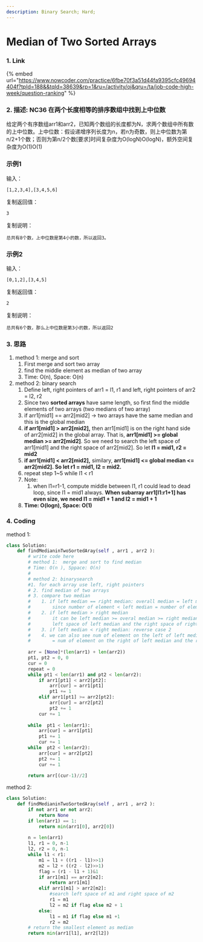 ```yaml
---
description: Binary Search; Hard;
---
```


# Median of Two Sorted Arrays

### 1. Link

{% embed url="https://www.nowcoder.com/practice/6fbe70f3a51d44fa9395cfc49694404f?tpId=188&&tqId=38639&rp=1&ru=/activity/oj&qru=/ta/job-code-high-week/question-ranking" %}

### 2. 描述: NC36 在两个长度相等的排序数组中找到上中位数

给定两个有序数组arr1和arr2，已知两个数组的长度都为N，求两个数组中所有数的上中位数。上中位数：假设递增序列长度为n，若n为奇数，则上中位数为第n/2+1个数；否则为第n/2个数\[要求\]时间复杂度为O\(logN\)O\(logN\)，额外空间复杂度为O\(1\)O\(1\)

### 示例1

输入：

```text
[1,2,3,4],[3,4,5,6]
```

复制返回值：

```text
3
```

复制说明：

```text
总共有8个数，上中位数是第4小的数，所以返回3。 
```

### 示例2

输入：

```text
[0,1,2],[3,4,5]
```

复制返回值：

```text
2
```

复制说明：

```text
总共有6个数，那么上中位数是第3小的数，所以返回2 
```



### 3. 思路

1. method 1:  merge and sort
   1.  First merge and sort two array
   2. find the middle element as median of two array
   3. Time: O\(n\), Space: O\(n\)
2. method 2:   binary search
   1.  Define left, right pointers of arr1 = l1, r1 and  left, right pointers of arr2 = l2, r2
   2.  Since two **sorted arrays** have same length, so first find the middle elements of two arrays \(two medians of two array\)
   3. if arr1\[mid1\] == arr2\[mid2\]  -&gt;  two arrays have the same median and this is the global median 
   4. **if  arr1\[mid1\]  &gt; arr2\[mid2\],** then arr1\[mid1\] is on the right hand side of arr2\[mid2\]  in the global array.   That is,  **arr1\[mid1\]  &gt;= global median &gt;= arr2\[mid2\]**.    So we need to search the left space of arr1\[mid1\]  and  the right space of arr2\[mid2\].  So let  **l1 = mid1,  r2 = mid2**
   5. **if arr1\[mid1\] &lt;  arr2\[mid2\],**  similary,  **arr1\[mid1\] &lt;= global median &lt;= arr2\[mid2\].  So let  r1 = mid1, l2 = mid2.**
   6. repeat step 1~5  while l1 &lt; r1
   7. Note:  
      1. when l1=r1-1,  compute middle between  l1, r1 could lead to  dead loop, since  l1 = mid1 always. **When  subarray arr1\[l1:r1+1\] has even size, we need l1 = mid1 + 1  and l2 = mid1 + 1**
   8. **Time: O\(logn\), Space: O\(1\)**



### 4. Coding

method 1:

```python
class Solution:
    def findMedianinTwoSortedAray(self , arr1 , arr2 ):
        # write code here
        # method 1:  merge and sort to find median
        # Time: O(n ), Sppace: O(n)
        #
        # method 2: binarysearch
        #1. for each array use left, right pointers
        # 2. find median of two arrays
        # 3. compare two median
        #    1. if left median == right median: overall median = left median = right median
        #        since number of element < left median = number of element < right median
        #    2. if left median > right median
        #        it can be left median >= overal median >= right median -> search the 
        #        left space of left median and the right space of right median
        #    3. if left median < right median: reverse case 2
        #    4. we can also see num of element on the left of left median and the left of right median
        #        = num of element on the right of left median and the right of right median
        
        arr = [None]*(len(arr1) + len(arr2))
        pt1, pt2 = 0, 0
        cur = 0
        repeat = 0
        while pt1 < len(arr1) and pt2 < len(arr2):
            if arr1[pt1] < arr2[pt2]:
                arr[cur] = arr1[pt1]
                pt1 += 1
            elif arr1[pt1] >= arr2[pt2]:
                arr[cur] = arr2[pt2]
                pt2 += 1
            cur += 1
            
        while  pt1 < len(arr1):
            arr[cur] = arr1[pt1]
            pt1 += 1
            cur += 1
        while  pt2 < len(arr2):
            arr[cur] = arr2[pt2]
            pt2 += 1
            cur += 1
            
        return arr[(cur-1)//2]
```

method 2:

```python
class Solution:
    def findMedianinTwoSortedAray(self , arr1 , arr2 ):
        if not arr1 or not arr2:
            return None
        if len(arr1) == 1:
            return min(arr1[0], arr2[0])
        
        n = len(arr1)
        l1, r1 = 0, n-1
        l2, r2 = 0, n-1
        while l1 < r1:
            m1 = l1 + ((r1 - l1)>>1)
            m2 = l2 + ((r2 - l2)>>1)
            flag = (r1 - l1 + 1)&1
            if arr1[m1] == arr2[m2]:
                return arr1[m1]
            elif arr1[m1] > arr2[m2]:
                #search left space of m1 and right space of m2
                r1 = m1 
                l2 = m2 if flag else m2 + 1
            else:
                l1 = m1 if flag else m1 +1
                r2 = m2 
        # return the smallest element as median
        return min(arr1[l1], arr2[l2])
    
```







